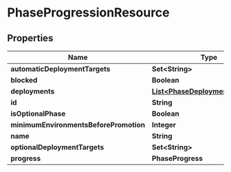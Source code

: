 

# PhaseProgressionResource


## Properties

Name | Type | Description | Notes
------------ | ------------- | ------------- | -------------
**automaticDeploymentTargets** | **Set&lt;String&gt;** |  |  [optional]
**blocked** | **Boolean** |  |  [optional]
**deployments** | [**List&lt;PhaseDeploymentResource&gt;**](PhaseDeploymentResource.md) |  |  [optional]
**id** | **String** |  |  [optional]
**isOptionalPhase** | **Boolean** |  |  [optional]
**minimumEnvironmentsBeforePromotion** | **Integer** |  |  [optional]
**name** | **String** |  |  [optional]
**optionalDeploymentTargets** | **Set&lt;String&gt;** |  |  [optional]
**progress** | **PhaseProgress** |  |  [optional]



